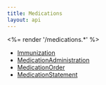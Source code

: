 ```yaml
---
title: Medications
layout: api
---
```


<%= render '/medications.*' %>
* [Immunization](../medications/immunization)
* [MedicationAdministration](../medications/medication-administration)
* [MedicationOrder](../medications/medication-order)
* [MedicationStatement](../medications/medication-statement)